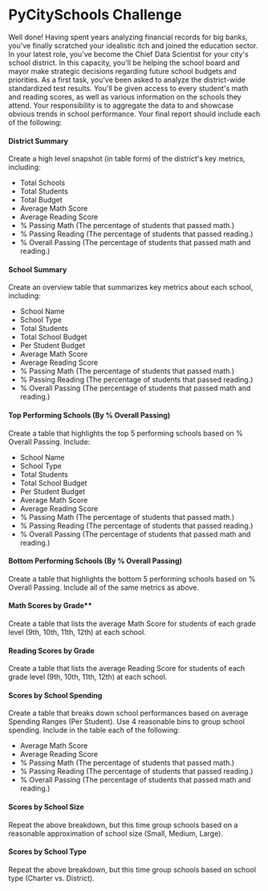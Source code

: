 # PyCitySchools Challenge
Well done! Having spent years analyzing financial records for big banks, you've finally scratched your idealistic itch and joined the education sector. In your latest role, you've become the Chief Data Scientist for your city's school district. In this capacity, you'll be helping the  school board and mayor make strategic decisions regarding future school budgets and priorities.
As a first task, you've been asked to analyze the district-wide standardized test results. You'll be given access to every student's math and reading scores, as well as various information on the schools they attend. Your responsibility is to aggregate the data to and showcase obvious trends in school performance.
Your final report should include each of the following:

#### District Summary

Create a high level snapshot (in table form) of the district's key metrics, including:

- Total Schools
- Total Students
- Total Budget
- Average Math Score
- Average Reading Score
- % Passing Math (The percentage of students that passed math.)
- % Passing Reading (The percentage of students that passed reading.)
- % Overall Passing (The percentage of students that passed math and reading.)

#### School Summary

Create an overview table that summarizes key metrics about each school, including:

- School Name
- School Type
- Total Students
- Total School Budget
- Per Student Budget
- Average Math Score
- Average Reading Score
- % Passing Math (The percentage of students that passed math.)
- % Passing Reading (The percentage of students that passed reading.)
- % Overall Passing (The percentage of students that passed math and reading.)

#### Top Performing Schools (By % Overall Passing)

Create a table that highlights the top 5 performing schools based on % Overall Passing. Include:

- School Name
- School Type
- Total Students
- Total School Budget
- Per Student Budget
- Average Math Score
- Average Reading Score
- % Passing Math (The percentage of students that passed math.)
- % Passing Reading (The percentage of students that passed reading.)
- % Overall Passing (The percentage of students that passed math and reading.)

#### Bottom Performing Schools (By % Overall Passing)

Create a table that highlights the bottom 5 performing schools based on % Overall Passing. Include all of the same metrics as above.

#### Math Scores by Grade**

Create a table that lists the average Math Score for students of each grade level (9th, 10th, 11th, 12th) at each school.

#### Reading Scores by Grade

Create a table that lists the average Reading Score for students of each grade level (9th, 10th, 11th, 12th) at each school.

#### Scores by School Spending

Create a table that breaks down school performances based on average Spending Ranges (Per Student). Use 4 reasonable bins to group school spending. Include in the table each of the following:

- Average Math Score
- Average Reading Score
- % Passing Math (The percentage of students that passed math.)
- % Passing Reading (The percentage of students that passed reading.)
- % Overall Passing (The percentage of students that passed math and reading.)

#### Scores by School Size

Repeat the above breakdown, but this time group schools based on a reasonable approximation of school size (Small, Medium, Large).

#### Scores by School Type

Repeat the above breakdown, but this time group schools based on school type (Charter vs. District).